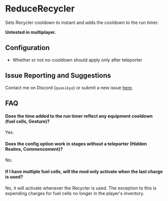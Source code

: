 # ReduceRecycler
Sets Recycler cooldown to instant and adds the cooldown to the run timer.

**Untested in multiplayer.**

## Configuration
- Whether or not no-cooldown should apply only after teleporter

## Issue Reporting and Suggestions
Contact me on Discord (`quasikyo`) or submit a new issue [here](https://github.com/quasikyo/reduce-recycler/issues).

## FAQ

#### Does the time added to the run timer reflect any equipment cooldown (fuel cells, Gesture)?
Yes.

#### Does the config option work in stages without a teleporter (Hidden Realms, Commencement)?
No.

#### If I have multiple fuel cells, will the mod only activate when the last charge is used?
No, it will activate whenever the Recycler is used. The exception to this is expending charges for fuel cells no longer in the player's inventory.
